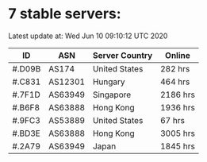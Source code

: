 # 7 stable servers:

Latest update at: Wed Jun 10 09:10:12 UTC 2020

| ID | ASN | Server Country | Online |
| -- | --- | -------------- | ------ |
| #.D09B | AS174 | United States | 282 hrs |
| #.C831 | AS12301 | Hungary | 464 hrs |
| #.7F1D | AS63949 | Singapore | 2186 hrs |
| #.B6F8 | AS63888 | Hong Kong | 1936 hrs |
| #.9FC3 | AS53889 | United States | 67 hrs |
| #.BD3E | AS63888 | Hong Kong | 3005 hrs |
| #.2A79 | AS63949 | Japan | 1845 hrs |

